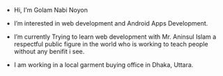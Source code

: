 -  Hi, I’m Golam Nabi Noyon
-  I’m interested in web development and Android Apps Development. 
-  I’m currently Trying to learn web development with Mr. Aninsul Islam a respectful public figure in the world who is working to teach people without any benifit i see.
  
- I am working in a local garment buying office in Dhaka, Uttara.


<!---
noyonnabi78/noyonnabi78 is a ✨ special ✨ repository because its `README.md` (this file) appears on your GitHub profile.
You can click the Preview link to take a look at your changes.
--->
